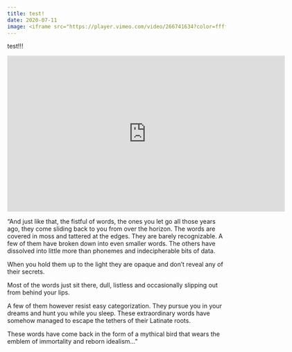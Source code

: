```yaml
---
title: test!
date: 2020-07-11
image: <iframe src="https://player.vimeo.com/video/266741634?color=ffffff&title=0&byline=0&portrait=0" width="640" height="360" frameborder="0" webkitallowfullscreen mozallowfullscreen allowfullscreen></iframe>
---
```


test!!!

<iframe src="https://player.vimeo.com/video/266741634?color=ffffff&title=0&byline=0&portrait=0" width="640" height="360" frameborder="0" webkitallowfullscreen mozallowfullscreen allowfullscreen></iframe>


“And just like that, the fistful of words, the ones you let go all those years ago, they come sliding back to you from over the horizon. The words are covered in moss and tattered at the edges. They are barely recognizable. A few of them have broken down into even smaller words. The others have dissolved into little more than phonemes and indecipherable bits of data.

When you hold them up to the light they are opaque and don’t reveal any of their secrets.

Most of the words just sit there, dull, listless and occasionally slipping out from behind your lips.

A few of them however resist easy categorization. They pursue you in your dreams and hunt you while you sleep. These extraordinary words have somehow managed to escape the tethers of their Latinate roots.

These words have come back in the form of a mythical bird that wears the emblem of immortality and reborn idealism…”
